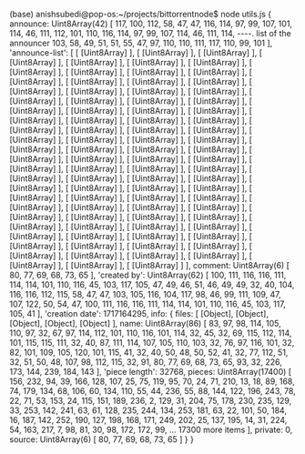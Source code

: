 (base) anishsubedi@pop-os:~/projects/bittorrentnode$ node utils.js 
{ 
  announce: Uint8Array(42) [
    117, 100, 112,  58,  47,  47, 116, 114,  97,
     99, 107, 101, 114,  46, 111, 112, 101, 110, 
    116, 114,  97,  99, 107, 114,  46, 111, 114,      ----. list of the announcer
    103,  58,  49,  51,  51,  55,  47,  97, 110,
    110, 111, 117, 110,  99, 101
  ],
  'announce-list': [
    [ [Uint8Array] ], [ [Uint8Array] ], [ [Uint8Array] ], [ [Uint8Array] ],
    [ [Uint8Array] ], [ [Uint8Array] ], [ [Uint8Array] ], [ [Uint8Array] ],
    [ [Uint8Array] ], [ [Uint8Array] ], [ [Uint8Array] ], [ [Uint8Array] ],
    [ [Uint8Array] ], [ [Uint8Array] ], [ [Uint8Array] ], [ [Uint8Array] ],
    [ [Uint8Array] ], [ [Uint8Array] ], [ [Uint8Array] ], [ [Uint8Array] ],
    [ [Uint8Array] ], [ [Uint8Array] ], [ [Uint8Array] ], [ [Uint8Array] ],
    [ [Uint8Array] ], [ [Uint8Array] ], [ [Uint8Array] ], [ [Uint8Array] ],
    [ [Uint8Array] ], [ [Uint8Array] ], [ [Uint8Array] ], [ [Uint8Array] ],
    [ [Uint8Array] ], [ [Uint8Array] ], [ [Uint8Array] ], [ [Uint8Array] ],
    [ [Uint8Array] ], [ [Uint8Array] ], [ [Uint8Array] ], [ [Uint8Array] ],
    [ [Uint8Array] ], [ [Uint8Array] ], [ [Uint8Array] ], [ [Uint8Array] ],
    [ [Uint8Array] ], [ [Uint8Array] ], [ [Uint8Array] ], [ [Uint8Array] ],
    [ [Uint8Array] ], [ [Uint8Array] ], [ [Uint8Array] ], [ [Uint8Array] ],
    [ [Uint8Array] ], [ [Uint8Array] ], [ [Uint8Array] ], [ [Uint8Array] ],
    [ [Uint8Array] ], [ [Uint8Array] ], [ [Uint8Array] ], [ [Uint8Array] ],
    [ [Uint8Array] ], [ [Uint8Array] ], [ [Uint8Array] ], [ [Uint8Array] ],
    [ [Uint8Array] ], [ [Uint8Array] ], [ [Uint8Array] ], [ [Uint8Array] ],
    [ [Uint8Array] ], [ [Uint8Array] ], [ [Uint8Array] ], [ [Uint8Array] ],
    [ [Uint8Array] ], [ [Uint8Array] ], [ [Uint8Array] ], [ [Uint8Array] ],
    [ [Uint8Array] ], [ [Uint8Array] ], [ [Uint8Array] ], [ [Uint8Array] ],
    [ [Uint8Array] ], [ [Uint8Array] ], [ [Uint8Array] ], [ [Uint8Array] ],
    [ [Uint8Array] ], [ [Uint8Array] ], [ [Uint8Array] ], [ [Uint8Array] ],
    [ [Uint8Array] ], [ [Uint8Array] ]
  ],
  comment: Uint8Array(6) [ 80, 77, 69, 68, 73, 65 ],
  'created by': Uint8Array(62) [
    100, 111, 116, 116, 111, 114, 114, 101, 110, 116,  45,
    103, 117, 105,  47,  49,  46,  51,  46,  49,  49,  32,
     40, 104, 116, 116, 112, 115,  58,  47,  47, 103, 105,
    116, 104, 117,  98,  46,  99, 111, 109,  47, 107, 122,
     50,  54,  47, 100, 111, 116, 116, 111, 114, 114, 101,
    110, 116,  45, 103, 117, 105,  41
  ],
  'creation date': 1717164295,
  info: {
    files: [ [Object], [Object], [Object], [Object], [Object] ],
    name: Uint8Array(86) [
       83,  97,  98, 114, 105, 110,  97,  32,  67,  97, 114, 112,
      101, 110, 116, 101, 114,  32,  45,  32,  69, 115, 112, 114,
      101, 115, 115, 111,  32,  40,  87, 111, 114, 107, 105, 110,
      103,  32,  76,  97, 116, 101,  32,  82, 101, 109, 105, 120,
      101, 115,  41,  32,  40,  50,  48,  50,  52,  41,  32,  77,
      112,  51,  32,  51,  50,  48, 107,  98, 112, 115,  32,  91,
       80,  77,  69,  68,  73,  65,  93,  32, 226, 173, 144, 239,
      184, 143
    ],
    'piece length': 32768,
    pieces: Uint8Array(17400) [
      156, 232,  94,  39, 166, 128, 107,  25,  75, 119,  95,  70,
       24,  71, 210,  13,  18,  89, 168,  74, 179, 134,  68, 106,
       60, 134, 110,  55,  44, 236,  55,  88, 144, 122, 196, 243,
       78,  22,  71,  53, 153,  24, 115, 151, 189, 236,   2, 129,
       31, 204,  75, 178, 230, 235, 129,  33, 253, 142, 241,  63,
       61, 128, 235, 244, 134, 253, 181,  63,  22, 101,  50, 184,
       16, 187, 142, 252, 190, 127, 198, 168, 171, 249, 202,  25,
      137, 195,  14,  31, 224,  54, 163, 217,   7,  98,  81,  30,
       98, 172, 172,  99,
      ... 17300 more items
    ],
    private: 0,
    source: Uint8Array(6) [ 80, 77, 69, 68, 73, 65 ]
  }
}
